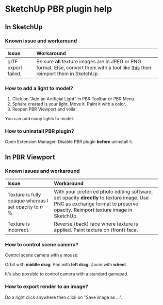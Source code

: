 
SketchUp PBR plugin help
========================

In SketchUp
-----------

### Known issue and workaround

Issue | Workaround
:--- | :---
glTF export failed. | Be sure **all** texture images are in JPEG or PNG format. Else, convert them with a tool like [this](https://image.online-convert.com/convert-to-png) then reimport them in SketchUp.

### How to add a light to model?

1. Click on "Add an Artificial Light" in PBR Toolbar or PBR Menu.
2. Sphere created is your light. Move it. Paint it with a color.
3. Reopen PBR Viewport and voilà!

You can add many lights to model.

### How to uninstall PBR plugin?

Open Extension Manager. Disable PBR plugin **before** uninstall it.

In PBR Viewport
---------------

### Known issues and workaround

Issue | Workaround
:--- | :---
Texture is fully opaque whereas I set opacity to *n* %. | With your preferred photo editing software, set opacity **directly** to texture image. Use PNG as exchange format to preserve opacity. Reimport texture image in SketchUp.
Texture is incorrect. | Reverse (back) face where texture is applied. Paint texture on (front) face.

### How to control scene camera?

Control scene camera with a mouse:

Orbit with **middle drag**. Pan with **left drag**. Zoom with **wheel**.

It's also possible to control camera with a standard gamepad.

### How to export render to an image?

Do a right click anywhere then click on "Save image as ...".
